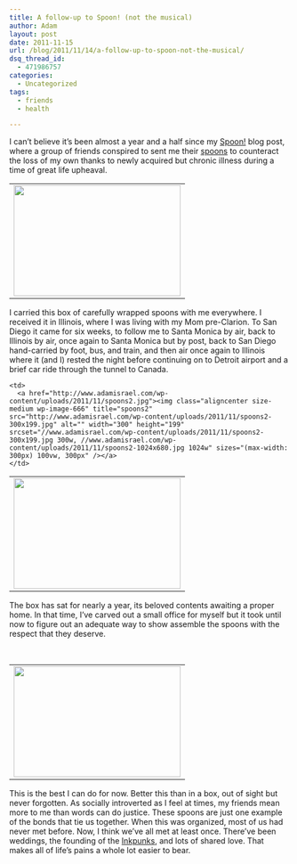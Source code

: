 ```yaml
---
title: A follow-up to Spoon! (not the musical)
author: Adam
layout: post
date: 2011-11-15
url: /blog/2011/11/14/a-follow-up-to-spoon-not-the-musical/
dsq_thread_id:
  - 471986757
categories:
  - Uncategorized
tags:
  - friends
  - health

---
```

I can&#8217;t believe it&#8217;s been almost a year and a half since my [Spoon!](1) blog post, where a group of friends conspired to sent me their [spoons](2) to counteract the loss of my own thanks to newly acquired but chronic illness during a time of great life upheaval.

<table style="border: none; margin-left: auto; margin-right: auto;">
  <tr>
    <td>
      <a href="http://www.adamisrael.com/wp-content/uploads/2011/11/spoons.jpg"><img class="size-medium wp-image-664 aligncenter" title="Spoons" src="http://www.adamisrael.com/wp-content/uploads/2011/11/spoons-300x199.jpg" alt="" width="300" height="199" srcset="//www.adamisrael.com/wp-content/uploads/2011/11/spoons-300x199.jpg 300w, //www.adamisrael.com/wp-content/uploads/2011/11/spoons-1024x680.jpg 1024w" sizes="(max-width: 300px) 100vw, 300px" /></a>
    </td>
  </tr>
</table>

I carried this box of carefully wrapped spoons with me everywhere. I received it in Illinois, where I was living with my Mom pre-Clarion. To San Diego it came for six weeks, to follow me to Santa Monica by air, back to Illinois by air, once again to Santa Monica but by post, back to San Diego hand-carried by foot, bus, and train, and then air once again to Illinois where it (and I) rested the night before continuing on to Detroit airport and a brief car ride through the tunnel to Canada.

<table style="border: none; margin-left: auto; margin-right: auto;">
  <tr>
    <td>
      <a href="http://www.adamisrael.com/wp-content/uploads/2011/11/spoons1.jpg"><img class="aligncenter size-medium wp-image-665" title="spoons1" src="http://www.adamisrael.com/wp-content/uploads/2011/11/spoons1-300x199.jpg" alt="" width="300" height="199" srcset="//www.adamisrael.com/wp-content/uploads/2011/11/spoons1-300x199.jpg 300w, //www.adamisrael.com/wp-content/uploads/2011/11/spoons1-1024x680.jpg 1024w" sizes="(max-width: 300px) 100vw, 300px" /></a>
    </td>

    <td>
      <a href="http://www.adamisrael.com/wp-content/uploads/2011/11/spoons2.jpg"><img class="aligncenter size-medium wp-image-666" title="spoons2" src="http://www.adamisrael.com/wp-content/uploads/2011/11/spoons2-300x199.jpg" alt="" width="300" height="199" srcset="//www.adamisrael.com/wp-content/uploads/2011/11/spoons2-300x199.jpg 300w, //www.adamisrael.com/wp-content/uploads/2011/11/spoons2-1024x680.jpg 1024w" sizes="(max-width: 300px) 100vw, 300px" /></a>
    </td>
  </tr>
</table>

The box has sat for nearly a year, its beloved contents awaiting a proper home. In that time, I&#8217;ve carved out a small office for myself but it took until now to figure out an adequate way to show assemble the spoons with the respect that they deserve.

&nbsp;

<table style="border: none; margin-left: auto; margin-right: auto;">
  <tr>
    <td>
      <a href="http://www.adamisrael.com/wp-content/uploads/2011/11/spoons_flower.jpg"><img class="aligncenter size-medium wp-image-663" title="Spoon Flower" src="http://www.adamisrael.com/wp-content/uploads/2011/11/spoons_flower-300x199.jpg" alt="" width="300" height="199" srcset="//www.adamisrael.com/wp-content/uploads/2011/11/spoons_flower-300x199.jpg 300w, //www.adamisrael.com/wp-content/uploads/2011/11/spoons_flower-1024x680.jpg 1024w" sizes="(max-width: 300px) 100vw, 300px" /></a>
    </td>
  </tr>
</table>

This is the best I can do for now. Better this than in a box, out of sight but never forgotten. As socially introverted as I feel at times, my friends mean more to me than words can do justice. These spoons are just one example of the bonds that tie us together. When this was organized, most of us had never met before. Now, I think we&#8217;ve all met at least once. There&#8217;ve been weddings, the founding of the [Inkpunks](3), and lots of shared love. That makes all of life&#8217;s pains a whole lot easier to bear.

 [1]: http://www.adamisrael.com/blog/2010/06/21/spoon/
 [2]: http://www.butyoudontlooksick.com/articles/written-by-christine/the-spoon-theory-written-by-christine-miserandino/
 [3]: http://www.inkpunks.com
